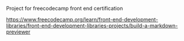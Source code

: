 Project for freecodecamp front end certification

https://www.freecodecamp.org/learn/front-end-development-libraries/front-end-development-libraries-projects/build-a-markdown-previewer
